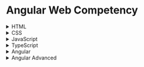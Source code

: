 # Angular Web Competency

<details>
<summary> HTML</summary>

### 100: Tags in HTML:

**Definition:** Tags in HTML are markup elements used to define the structure and content of a web page. They consist of an opening tag, content, and a closing tag. Tags are used to create headings, paragraphs, lists, images, links, and other elements on a web page.

**Importance:** Tags are the building blocks of HTML documents. They define the structure and presentation of web content, allowing browsers to render the content appropriately.

**Use cases:** Tags are used whenever you want to structure and format the content of a web page. They are used for headings, paragraphs, tables, forms, and other elements to create a visually appealing and organized web page.

### 200: Forms in HTML:

**Definition:** Forms in HTML are elements used to collect user input. They allow users to submit data to a server for processing. Forms typically include input fields, checkboxes, radio buttons, buttons, and more.

**Importance:** Forms enable user interaction and data submission on web pages. They are essential for building interactive web applications, user registration, login forms, search functionality, and more.

**Use cases:** Forms are used whenever you need to collect user input or allow users to interact with your web application. Common use cases include login forms, registration forms, search bars, feedback forms, and contact forms.

### 300: div in HTML:

**Definition:** The div (division) is a generic container element in HTML used to group and style other elements or content. It is a block-level element that doesn't have any semantic meaning of its own.

**Importance:** div is important for creating layout structures and applying CSS styles to groups of elements. It helps in organizing content on a web page and providing structure to the design.

**Use cases:** div is used whenever you want to group elements together for styling or layout purposes. It is often used as a wrapper to apply styles or structure sections of a web page.

### 400: Semantic Element in HTML:

**Definition:** Semantic elements in HTML provide meaning and context to the content they enclose. Unlike generic elements like div, semantic elements have a specific purpose and convey the role of the content they contain.

**Importance:** Semantic elements enhance web page accessibility, search engine optimization (SEO), and readability for both users and machines. They provide clearer meaning and improve the overall structure of the document.

**Use cases:** Semantic elements are used when you want to provide meaning to the content of a web page. Examples include <header> for the page header, <nav> for navigation links, <main> for the main content, <article> for individual articles, and <footer> for the page footer.

### 500: DOM in HTML:

**Definition:** The DOM (Document Object Model) in HTML is a programming interface that represents the structure of an HTML document as a tree-like data structure. It allows programs to access and manipulate the content and structure of an HTML document dynamically.

**Importance:** The DOM is crucial for dynamic web development as it enables JavaScript to interact with and modify the content of a web page in real-time. It facilitates the creation of interactive and responsive web applications.

**Use cases:** The DOM is used whenever you need to change the content, structure, or style of a web page dynamically based on user interactions or other events. JavaScript libraries and frameworks often rely on the DOM to enable interactive web experiences.
</details>

<details>
<summary>CSS</summary>

### 100: CSS:

**Definition:** CSS (Cascading Style Sheets) is a style sheet language used to describe the presentation and appearance of HTML documents. It allows developers to apply styles, such as colors, fonts, spacing, and layout, to HTML elements, making web pages visually appealing.

**Importance:** CSS is essential for web development as it separates the content (HTML) from its presentation (styles). It enables consistent styling across web pages, improves user experience, and enhances the overall design of websites.

**Use cases:** CSS is used whenever you want to customize the look and feel of web pages. It is used for designing layouts, applying colors and fonts, adding animations, and making responsive designs.

### 200: Internal Styling:

**Definition:** Internal styling in CSS is a method of including CSS code directly within an HTML document using the `style` element in the `head section. The CSS rules defined inside style tags apply only to that specific HTML document.

**Importance:** Internal styling is useful for small web pages with specific styling requirements. It simplifies the process of styling a single HTML page without the need for an external CSS file.

**Use cases:** Internal styling is used when you want to style a single HTML document without creating a separate CSS file. It is commonly used in simple web pages or email templates.

### 300: CSS Box Model:

**Definition:** The CSS Box Model is a concept that describes how elements in CSS are rendered as rectangular boxes. It consists of content, padding, border, and margin, forming a hierarchical structure around the element's content.

**Importance:** Understanding the Box Model is crucial for designing and positioning elements on a web page accurately. It helps in managing spacing, borders, and layout of elements effectively.

**Use cases:** The CSS Box Model is used whenever you need to control the size and spacing of elements on a web page. It is used to create padding around content, add borders, and control the space between elements.

### 400: CSS Selectors:

**Definition:** CSS Selectors are patterns used to select and target specific HTML elements for applying styles. Selectors allow developers to specify which elements should receive the defined styles.

**Importance:** CSS Selectors play a central role in applying styles to targeted elements. They provide flexibility and granularity in styling specific elements or groups of elements.

**Use cases:** CSS Selectors are used in CSS rules to define which elements should receive the specified styles. They are used to apply styles to headings, links, lists, tables, form elements, and more.

### 500: Responsive Web Design:

**Definition:** Responsive Web Design is an approach to web development that aims to create web pages that adapt and respond to different devices and screen sizes. It ensures optimal user experience across desktops, tablets, and smartphones.

**Importance:** Responsive Web Design is crucial in the era of diverse devices with varying screen sizes. It improves accessibility, user engagement, and search engine rankings. It eliminates the need for creating separate mobile versions of a website.

**Use cases:** Responsive Web Design is used when you want to build websites that work seamlessly on various devices. It is used to create fluid layouts, use media queries, and optimize images to enhance the user experience on different screen sizes.
</details>

<details>
<summary>JavaScript</summary>

### 100: JS Data Types:

**Definition:** JavaScript has several data types, including primitive data types such as number, string, boolean, null, undefined, bigint, and symbol, and reference data types like object and array. Data types define the kind of data that can be stored and manipulated in JavaScript.

**Importance:** Understanding JavaScript data types is crucial for working with variables, performing operations, and passing values between functions. It helps prevent unexpected behavior and ensures correct data manipulation.

**Use cases:** JavaScript data types are used in variable declarations, function arguments, and data manipulation operations. For example, you use number data type for mathematical calculations, strings for text manipulation, booleans for conditional checks, and objects for organizing complex data structures.

### 200: let and const keywords:

**Definition:** `let` and `const` are block-scoped variable declarations introduced in ES6 (ECMAScript 2015). `let` allows you to declare variables that can be reassigned, while `const` is used for declaring variables with constant values that cannot be reassigned.

**Importance:** `let` and `const` help in creating block-scoped variables, reducing the risk of variable name conflicts and improving code maintainability. `const` ensures that the value of a variable remains constant, preventing accidental reassignment.

**Use cases:** `let` is used when you need to declare variables that may change their values during the program execution. `const` is used when you want to define variables with constant values, like configuration settings, mathematical constants, or constants in the application logic.

### 300: Arrow Notation:

**Definition:** Arrow notation, also known as arrow functions, is a concise syntax introduced in ES6 for defining functions in JavaScript. It provides a shorter and more readable way of writing function expressions.

**Importance:** Arrow notation simplifies the syntax for writing small functions, making the code more concise and easier to understand. It also provides lexical scoping for `this`, ensuring predictable behavior when working with objects and functions.

**Use cases:** Arrow notation is used when you need to define short, one-line functions or callback functions, especially in functional programming and event handling. It helps reduce boilerplate code and enhances the readability of the codebase.

### 400: Higher Order Functions:

**Definition:** Higher Order Functions (HOFs) are functions that take one or more functions as arguments or return another function as their result. They enable functional programming paradigms and are a powerful feature in JavaScript.

**Importance:** Higher Order Functions allow developers to write more modular and reusable code. They promote a functional programming style, enhancing code readability and reducing side effects.

**Use cases:** Higher Order Functions are used when you need to perform operations on functions, create function compositions, implement callbacks, and apply functional programming principles like map, filter, reduce, and forEach on arrays and collections.

### 500: Promises:

**Definition:** Promises are a feature introduced in ES6 for handling asynchronous operations in JavaScript. A promise represents a value that may not be available yet, but will be resolved (fulfilled) or rejected with a reason.

**Importance:** Promises simplify asynchronous programming, making it easier to manage and reason about asynchronous tasks. They provide a clean and structured way to handle success and failure scenarios of asynchronous operations.

**Use cases:** Promises are used for API requests, file reading/writing, and database queries. They are commonly used in modern JavaScript applications to avoid callback hell and improve code readability.
</details>

<details>
<summary>TypeScript</summary>

### 100: TypeScript:

**Definition:** TypeScript is a superset of JavaScript developed by Microsoft. It adds optional static typing, interfaces, classes, and other features to JavaScript. TypeScript code is transpiled into plain JavaScript, making it compatible with all modern browsers and JavaScript runtimes.

**Importance:** TypeScript enhances JavaScript development by providing static type checking, enabling better code organization, improved tooling support, and enhanced code maintainability. It helps catch errors early in the development process, reducing bugs and improving code quality.

**Use cases:** TypeScript is used in projects where developers want the benefits of static typing and enhanced tooling while still targeting JavaScript. It is popular in large-scale applications, frameworks, and projects with large development teams.

### 200: Interfaces with TypeScript:

**Definition:** Interfaces in TypeScript define a contract for objects, specifying the structure and types of properties or methods that must be present in an implementing object. They provide a way to describe the shape of objects and enforce consistency.

**Importance:** Interfaces promote strong typing and better code organization by enabling developers to define clear and consistent object structures. They help catch type-related errors early and improve code maintainability.

**Use cases:** Interfaces are used when you want to create object blueprints that define the properties and methods required for an object to fulfill a specific role or contract. They are commonly used to define data structures, APIs, and class implementation expectations.

### 300: Access Modifiers in TypeScript:

**Definition:** Access modifiers in TypeScript (public, private, and protected) determine the visibility and accessibility of class members (properties and methods). They control how the class members can be accessed and modified from outside the class.

**Importance:** Access modifiers help enforce encapsulation and control the level of abstraction in a class. They provide security by restricting access to sensitive data and promote a clear separation of concerns.

**Use cases:** Access modifiers are used when you want to control the visibility and accessibility of class members. `public` allows unrestricted access, `private` restricts access to the class itself, and `protected` allows access within the class and its subclasses.

### 400: Decorators:

**Definition:** Decorators are a feature in TypeScript used to modify classes, methods, properties, or parameters. They are indicated by the `@` symbol followed by the decorator name and are applied using the decorator design pattern.

**Importance:** Decorators provide a way to extend and modify the behavior of classes and their members without altering their core implementation. They enable aspects like logging, validation, dependency injection, and more.

**Use cases:** Decorators are used when you want to add functionalities or metadata to classes, methods, or properties. They are commonly used in frameworks like Angular and NestJS for dependency injection, routing, and custom annotations.

### 500: Enums:

**Definition:** Enums in TypeScript are a feature that allows developers to define a set of named constants. Enums provide a way to represent a group of related values with readable names, making code more self-descriptive.

**Importance:** Enums improve code readability and maintainability by giving meaningful names to numeric or string values. They help avoid magic numbers and string literals in the code.

**Use cases:** Enums are used when you want to represent a fixed set of related values. They are commonly used for representing days of the week, error codes, status states, and other sets of related constants.
</details>

<details>
<summary>Angular</summary>

### 100: SPA:

**Definition:** SPA (Single Page Application) is a web application architecture that loads a single HTML page and dynamically updates its content as the user interacts with the application. SPAs use JavaScript frameworks to handle client-side routing and data manipulation, providing a seamless user experience.

**Importance:** SPAs offer a more fluid user experience compared to traditional multi-page applications. They reduce page reloads, improve performance, and allow developers to build interactive and responsive applications.

**Use cases:** SPAs are used when you want to create web applications that behave like desktop applications. They are commonly used in modern web development to build complex and interactive applications, such as social media platforms, productivity tools, and e-commerce websites.

### 200: Angular CLI:

**Definition:** Angular CLI (Command Line Interface) is a command-line tool provided by Angular that simplifies and automates various tasks in Angular development. It includes features like project scaffolding, code generation, testing, and building applications.

**Importance:** Angular CLI streamlines the Angular development process, reducing manual configuration and boilerplate code. It ensures consistent project structure and provides a set of best practices to follow.

**Use cases:** Angular CLI is used to create new Angular projects, generate components, services, modules, and run development servers. It is an essential tool for Angular developers to improve productivity and maintain project consistency.

### 300: @NgModule:

**Definition:** @NgModule is a decorator in Angular used to define a module. An Angular module is a container that organizes related components, directives, services, and other assets into cohesive units.

**Importance:** @NgModule helps in modularizing and organizing Angular applications. It provides a way to encapsulate functionality, manage dependencies, and improve application performance by enabling lazy loading.

**Use cases:** @NgModule is used when you want to create reusable and self-contained units of an Angular application. It is commonly used to group related components, services, and directives into feature modules for better code organization.

### 400: Data Binding:

**Definition:** Data Binding is a feature in Angular that establishes a connection between the application's data and the user interface. It allows automatic synchronization of data changes between the model (data) and the view (UI).

**Importance:** Data Binding simplifies the process of updating the UI when the underlying data changes, reducing the need for manual DOM manipulation. It provides a declarative way to manage data and ensure consistency across the application.

**Use cases:** Data Binding is used to display and update data in the user interface. It is commonly used in form elements, displaying real-time data, and implementing two-way data binding to synchronize changes between model and view.

### 500: Directives:

**Definition:** Directives are a feature in Angular that extend the behavior of HTML elements. They allow developers to attach custom behaviors to elements or manipulate the DOM.

**Importance:** Directives enable code reusability and enhance the functionality of HTML elements. They provide a way to encapsulate complex UI interactions and enable the creation of custom components and structural changes to the DOM.

**Use cases:** Directives are used to create reusable components, add event handling, apply CSS styling dynamically, and manipulate the DOM. They are commonly used to implement custom input validation, create tooltips, handle user interactions, and add custom behavior to elements.
</details>

<details>
<summary>Angular Advanced</summary>

### 100: Pipes in Angular:

**Definition:** Pipes in Angular are a feature that allows you to transform and format data in the template before displaying it to the user. They are used to apply filters, convert data types, and perform other operations on data.

**Importance:** Pipes enhance the user experience by providing a convenient way to format data in the template without modifying the underlying data in the component. They promote code reusability and maintainability by encapsulating data transformation logic.

**Use cases:** Pipes are used whenever you need to format and display data in a specific way in the template. Common use cases include formatting dates, currency, numbers, converting text to uppercase or lowercase, and filtering arrays.

### 200: Service in Angular:

**Definition:** A Service in Angular is a class that provides functionality and data that can be shared across different components and modules. It acts as a central place for business logic, data manipulation, and communication with external services.

**Importance:** Services promote the principle of separation of concerns and help in maintaining clean and modular code. They enable code reuse, dependency injection, and the centralization of data and logic.

**Use cases:** Services are used when you want to share data, perform HTTP requests, handle business logic, and interact with external APIs or databases. They are commonly used to manage user authentication, handle data retrieval, and perform other application-specific tasks.

### 300: HttpClient:

**Definition:** HttpClient is a service in Angular that allows you to make HTTP requests to interact with servers and external APIs. It provides methods for performing GET, POST, PUT, DELETE, and other HTTP operations.

**Importance:** HttpClient simplifies the process of making HTTP requests and handling responses. It supports features like request headers, query parameters, error handling, and response transformations.

**Use cases:** HttpClient is used whenever you need to send HTTP requests and receive responses in Angular applications. It is commonly used for fetching data from RESTful APIs, submitting form data, and interacting with external web services.

### 400: Routing with Angular:

**Definition:** Routing in Angular is a mechanism that allows you to navigate between different components and views within a single-page application. It uses the Angular Router module to handle URL-based navigation and view rendering.

**Importance:** Routing provides a seamless user experience by enabling navigation without page reloads. It helps in building complex applications with multiple views and organizing the application's structure.

**Use cases:** Routing is used when you want to create a multi-page-like experience in a single-page application. It is commonly used for building navigation menus, implementing user authentication, and organizing content in different views.

### 500: Route Guards:

**Definition:** Route Guards in Angular are a feature that allows you to control access to routes based on certain conditions. They are used to protect routes from unauthorized access, validate user permissions, and perform other checks before navigation.

**Importance:** Route Guards enhance security and user experience by preventing unauthorized access to routes and ensuring that the user meets specific criteria before navigating to a route.

**Use cases:** Route Guards are used when you want to control access to specific routes in an Angular application. They are commonly used for implementing authentication checks, role-based access control, and handling redirects based on certain conditions.
</details>